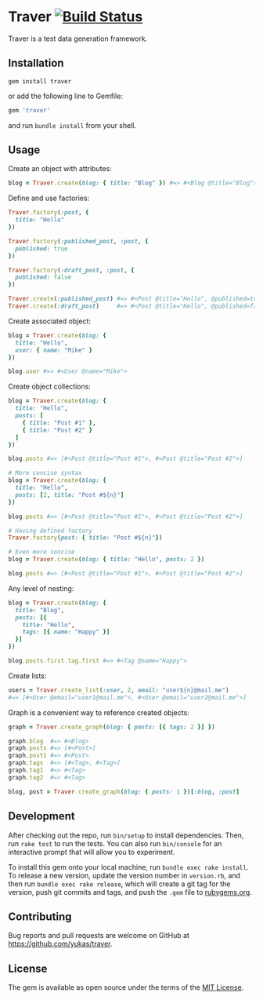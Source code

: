 # Traver [![Build Status](https://travis-ci.org/yukas/traver.svg?branch=master)](https://travis-ci.org/yukas/traver)

Traver is a test data generation framework.

## Installation

```shell
gem install traver
```

or add the following line to Gemfile:

```ruby
gem 'traver'
```

and run `bundle install` from your shell.

## Usage

Create an object with attributes:

```ruby
blog = Traver.create(blog: { title: "Blog" }) #=> #<Blog @title="Blog">
```

Define and use factories:

```ruby
Traver.factory(:post, {
  title: "Hello"
})

Traver.factory(:published_post, :post, {
  published: true
})

Traver.factory(:draft_post, :post, {
  published: false
})

Traver.create(:published_post) #=> #<Post @title="Hello", @published=true>
Traver.create(:draft_post)     #=> #<Post @title="Hello", @published=false>
```

Create associated object:

```ruby
blog = Traver.create(blog: {
  title: "Hello",
  user: { name: "Mike" }
})

blog.user #=> #<User @name="Mike">
```

Create object collections:

```ruby
blog = Traver.create(blog: {
  title: "Hello",
  posts: [
    { title: "Post #1" },
    { title: "Post #2" }
  ]
})

blog.posts #=> [#<Post @title="Post #1">, #<Post @title="Post #2">]

# More concise syntax
blog = Traver.create(blog: {
  title: "Hello",
  posts: [2, title: "Post #${n}"]
})

blog.posts #=> [#<Post @title="Post #1">, #<Post @title="Post #2">]

# Having defined factory
Traver.factory(post: { title: "Post #${n}"})

# Even more concise
blog = Traver.create(blog: { title: "Hello", posts: 2 })

blog.posts #=> [#<Post @title="Post #1">, #<Post @title="Post #2">]

```

Any level of nesting:

```ruby
blog = Traver.create(blog: {
  title: "Blog",
  posts: [{
    title: "Hello",
    tags: [{ name: "Happy" }]
  }]
})

blog.posts.first.tag.first #=> #<Tag @name="Happy">
```

Create lists:

```ruby
users = Traver.create_list(:user, 2, email: "user${n}@mail.me")
#=> [#<User @email="user1@mail.me">, #<User @email="user2@mail.me">]
```

Graph is a convenient way to reference created objects:

```ruby
graph = Traver.create_graph(blog: { posts: [{ tags: 2 }] })

graph.blog  #=> #<Blog>
graph.posts #=> [#<Post>]
graph.post1 #=> #<Post>
graph.tags  #=> [#<Tag>, #<Tag>]
graph.tag1  #=> #<Tag>
graph.tag2  #=> #<Tag>

blog, post = Traver.create_graph(blog: { posts: 1 })[:blog, :post]
```

## Development

After checking out the repo, run `bin/setup` to install dependencies. Then, run `rake test` to run the tests. You can also run `bin/console` for an interactive prompt that will allow you to experiment.

To install this gem onto your local machine, run `bundle exec rake install`. To release a new version, update the version number in `version.rb`, and then run `bundle exec rake release`, which will create a git tag for the version, push git commits and tags, and push the `.gem` file to [rubygems.org](https://rubygems.org).

## Contributing

Bug reports and pull requests are welcome on GitHub at https://github.com/yukas/traver.


## License

The gem is available as open source under the terms of the [MIT License](http://opensource.org/licenses/MIT).

